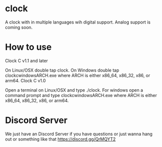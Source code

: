 # clock
A clock with in multiple languages wih digital support. Analog support is coming soon.
# How to use
Clock C v1.1 and later

On Linux/OSX double tap clock. On Windows double tap clockcwindowsARCH.exe where ARCH is either x86_64, x86_32, x86, or arm64.
Clock C v1.0

Open a terminal on Linux/OSX and type ./clock. For windows open a command prompt and type clockcwindowsARCH.exe where ARCH is either x86_64, x86_32, x86, or arm64.
# Discord Server
We just have an Discord Server if you have questions or just wanna hang out or something like that https://discord.gg/QrMQYT2

